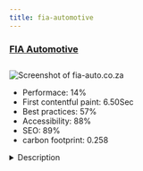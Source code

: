 ```yaml
---
title: fia-automotive
---
```


<div style="height: 3rem">
  <a href="https://fia-auto.co.za/en/"><h3>FIA Automotive</h3></a>
</div>
<img loading="lazy" src="/images/thumbs/fia-auto.co.za.jpg" alt="Screenshot of fia-auto.co.za" />
<ul>
  <li>Performace: 14%</li>
  <li>
    First contentful paint:
    6.50Sec
  </li>
  <li>Best practices: 57%</li>
  <li>Accessibility: 88%</li>
  <li>SEO: 89%</li>
  <li>carbon footprint: 0.258</li>
</ul>
<details>
  <summary>Description</summary>
  <p>Joomla 3.9 installation with a commercial template customized to fit with the client's CI, SP Page Builder used to create responsive pages, promoting automotive parts from global brands to the local automotive industry.  The site offers company information, live chat, various contact forms and showcases the product range of several brands.  The site and social media are used to expand the company's market share through targeted ad campaigns linking back to the website where we are able to capture the client info that is compatible with the client's CRM, with future plans to feed info like the number of units in stock, pricing, and a payment gateway.  The client provided no brief.  Our design team, using the client's existing CI, create each article and graphics based on our experience and understanding of this specific industry.With no brief from the client, our team was able to create and design without any restrictions. Using Joomla 3.9, SP Page Builder and a sitemap generator component, the website was a creation by the design team which is unique only to this client. The site is designed to generate organically searched leads and targeted paid ad campaigns to capture the user on the site and collect the data from the user that can in future be integrated into the client's CRM.  Live chat was coded into the source and is managed by our support desk on behalf of the client.  The language used is English UK.</p>
</details>

